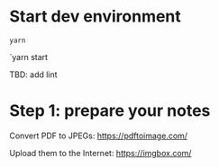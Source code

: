 
# Start dev environment

`yarn`

`yarn start


TBD: add lint


# Step 1: prepare your notes

Convert PDF to JPEGs: https://pdftoimage.com/

Upload them to the Internet: https://imgbox.com/